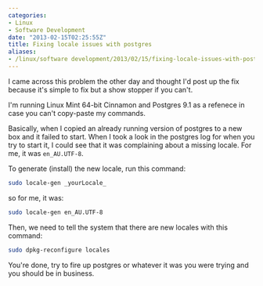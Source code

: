 ```yaml
---
categories:
- Linux
- Software Development
date: "2013-02-15T02:25:55Z"
title: Fixing locale issues with postgres
aliases:
- /linux/software development/2013/02/15/fixing-locale-issues-with-postgres.html
---
```

I came across this problem the other day and thought I'd post up the fix because it's simple to fix but a show stopper if you can't.

I'm running Linux Mint 64-bit Cinnamon and Postgres 9.1 as a refenece in case you can't copy-paste my commands.

Basically, when I copied an already running version of postgres to a new box and it failed to start. When I took a look in the postgres log for when you try to start it, I could see that it was complaining about a missing locale. For me, it was `en_AU.UTF-8`.

To generate (install) the new locale, run this command:
```bash
sudo locale-gen _yourLocale_
```
so for me, it was:
```bash
sudo locale-gen en_AU.UTF-8
```
Then, we need to tell the system that there are new locales with this command:
```bash
sudo dpkg-reconfigure locales
```
You're done, try to fire up postgres or whatever it was you were trying and you should be in business.
